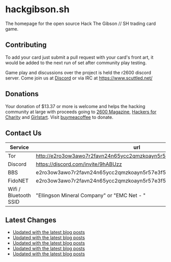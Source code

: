 # hackgibson.sh
The homepage for the open source Hack The Gibson // SH trading card game.


## Contributing

To add your card just submit a pull request with your card's front art, it would be added to the next run of set after community play testing.

Game play and discussions over the project is held the r2600 discord server. Come join us at [Discord](https://discord.com/invite/9hABUzz) or via IRC at https://www.scuttled.net/


## Donations

Your donation of $13.37 or more is welcome and helps the hacking community at large with proceeds going to [2600 Magazine](https://2600.com/), [Hackers for Charity](https://hackersforcharity.org) and [Girlstart](https://girlstart.org).  Visit [buymeacoffee](https://www.buymeacoffee.com/hackgibson.sh) to donate.


## Contact Us

Service | url
-|-
Tor | http://e2ro3ow3awo7r2favn24n65ycc2qmzkoayn5r57e3f56nvjwdcgg32ad.onion
Discord | https://discord.com/invite/9hABUzz
BBS | e2ro3ow3awo7r2favn24n65ycc2qmzkoayn5r57e3f56nvjwdcgg32ad.onion:23
FidoNET | e2ro3ow3awo7r2favn24n65ycc2qmzkoayn5r57e3f56nvjwdcgg32ad.onion:24554
Wifi / Bluetooth SSID | "Ellingson Mineral Company" or "EMC Net - <fidonet address>"

## Latest Changes
<!-- BLOG-POST-LIST:START -->
- [Updated with the latest blog posts](https://github.com/DFW2600/hackgibson.sh/commit/a16ffb116a232691870eb72d63a7dfa1667a25f3)
- [Updated with the latest blog posts](https://github.com/DFW2600/hackgibson.sh/commit/0e33c32ac0b49b884ec413f8b61a5f0dde19cb40)
- [Updated with the latest blog posts](https://github.com/DFW2600/hackgibson.sh/commit/2e0004578d377632b1d20cde3cf7146ba2a9d2f3)
- [Updated with the latest blog posts](https://github.com/DFW2600/hackgibson.sh/commit/abd49f4307df929cff52a08698816c80f1372917)
- [Updated with the latest blog posts](https://github.com/DFW2600/hackgibson.sh/commit/08a35e223af30b9474a37aacbb90f008dd1b9c7b)
<!-- BLOG-POST-LIST:END -->

